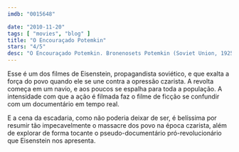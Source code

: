 ```yaml
---
imdb: "0015648"

date: "2010-11-20"
tags: [ "movies", "blog" ]
title: "O Encouraçado Potemkin"
stars: "4/5"
desc: "O Encouraçado Potemkin. Bronenosets Potemkin (Soviet Union, 1925). Dirigido por Sergei M. Eisenstein. Escrito por Nina Agadzhanova, Nikolai Aseyev, Sergei M. Eisenstein, Sergei Tretyakov. Com Aleksandr Antonov, Vladimir Barsky, Grigori Aleksandrov, Ivan Bobrov, Mikhail Gomorov, Aleksandr Levshin, N. Poltavtseva, Konstantin Feldman, Prokopenko."
---
```

Esse é um dos filmes de Eisenstein, propagandista soviético, e que exalta a força do povo quando ele se une contra a opressão czarista. A revolta começa em um navio, e aos poucos se espalha para toda a população. A intensidade com que a ação é filmada faz o filme de ficção se confundir com um documentário em tempo real.

E a cena da escadaria, como não poderia deixar de ser, é belíssima por resumir tão impecavelmente o massacre dos povo na época czarista, além de explorar de forma tocante o pseudo-documentário pró-revolucionário que Eisenstein nos apresenta.
